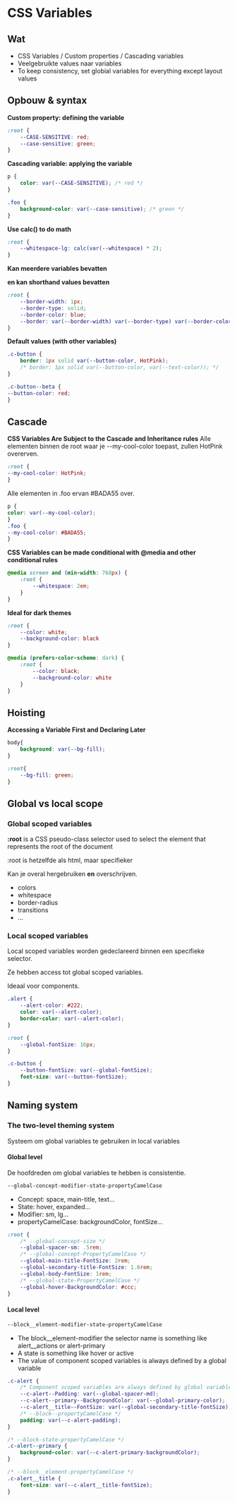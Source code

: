 # CSS Variables
## Wat

 - CSS Variables / Custom properties / Cascading variables
 - Veelgebruikte values naar variables
 - To keep consistency, set globial variables for everything except layout values

## Opbouw & syntax
**Custom property: defining the variable**
```css
:root {
	--CASE-SENSITIVE: red;
	--case-sensitive: green;
}
```

**Cascading variable: applying the variable**
```css
p {
	color: var(--CASE-SENSITIVE); /* red */
}

.foo {
	background-color: var(--case-sensitive); /* green */
}
```

**Use calc() to do math**
```css
:root {
	--whitespace-lg: calc(var(--whitespace) * 2);
}
```

**Kan meerdere variables bevatten**

**en kan shorthand values bevatten**
```css
:root {
	--border-width: 1px;
	--border-type: solid;
	--border-color: blue;
	--border: var(--border-width) var(--border-type) var(--border-color);
}
```

**Default values (with other variables)**
```css
.c-button {
	border: 1px solid var(--button-color, HotPink);
	/* border: 1px solid var(--button-color, var(--text-color)); */
}

.c-button--beta {
--button-color: red;
}
```

## Cascade
**CSS Variables Are Subject to the Cascade and Inheritance rules**
Alle elementen binnen de root waar je --my-cool-color toepast, zullen HotPink overerven.
```css
:root {
--my-cool-color: HotPink;
}
```
Alle elementen in .foo ervan #BADA55 over.
```css
p {
color: var(--my-cool-color);
}
.foo {
--my-cool-color: #BADA55;
}
```
**CSS Variables can be made conditional with @media and other conditional rules**
```css
@media screen and (min-width: 768px) {
	:root {
		--whitespace: 2em;
	}
}
```
**Ideal for dark themes**
```css
:root {
	--color: white;
	--background-color: black
}

@media (prefers-color-scheme: dark) {
	:root {
		--color: black;
		--background-color: white
	}
}
```

## Hoisting
**Accessing a Variable First and Declaring Later**
```css
body{
	background: var(--bg-fill);
}

:root{
	--bg-fill: green;
}
```

## Global vs local scope
### Global scoped variables
**:root** is a CSS pseudo-class selector used to select the element that represents the root of the document

:root is hetzelfde als html, maar specifieker

Kan je overal hergebruiken **en** overschrijven.
 - colors
 - whitespace
 - border-radius
 - transitions
 - ...

### Local scoped variables
Local scoped variables worden gedeclareerd binnen een specifieke selector.

Ze hebben access tot global scoped variables.

Ideaal voor components.

```css
.alert {
	--alert-color: #222;
	color: var(--alert-color);
	border-color: var(--alert-color);
}

:root {
	--global-fontSize: 16px;
}

.c-button {
	--button-fontSize: var(--global-fontSize);
	font-size: var(--button-fontSize);
}
```

## Naming system
### The two-level theming system
Systeem om global variables te gebruiken in local variables

#### Global level
De hoofdreden om global variables te hebben is consistentie.

```css
--global-concept-modifier-state-propertyCamelCase
```
 - Concept: space, main-title, text...
 - State: hover, expanded...
 - Modifier: sm, lg...
 - propertyCamelCase: backgroundColor, fontSize...
 
```css
:root {
	/* --global-concept-size */
	--global-spacer-sm: .5rem;
	/* --global-concept-PropertyCamelCase */
	--global-main-title-FontSize: 2rem;
	--global-secondary-title-FontSize: 1.8rem;
	--global-body-FontSize: 1rem;
	/* --global-state-PropertyCamelCase */
	--global-hover-BackgroundColor: #ccc;
}
```

#### Local level
```css
--block__element-modifier-state-propertyCamelCase
```
 - The block__element-modifier the selector name is something like alert__actions or alert-primary
 - A state is something like hover or active
 - The value of component scoped variables is always defined by a global variable
```css
.c-alert {
	/* Component scoped variables are always defined by global variables */
	--c-alert--Padding: var(--global-spacer-md);
	--c-alert--primary--BackgroundColor: var(--global-primary-color);
	--c-alert__title--FontSize: var(--global-secondary-title-fontSize);
	/* --block--propertyCamelCase */
	padding: var(--c-alert-padding);
}

/* --block-state-propertyCamelCase */
.c-alert--primary {
	background-color: var(--c-alert-primary-backgroundColor);
}

/* --block__element-propertyCamelCase */
.c-alert__title {
	font-size: var(--c-alert__title-fontSize);
}
```
<!--stackedit_data:
eyJoaXN0b3J5IjpbLTIxMzg4NzgxODAsMTUyNDEyMDAzOSw0ND
c3OTg5MzQsLTEwMTgwNjc1NDAsLTEwOTM2MjcwODQsLTUxMTQ2
MjY2Miw3OTI5MTMxMjQsMTI3Mzg1MjAxMywtODk1ODMxMzg2LC
0xNzkxODcxMTMzLDk3MTMwMTgzNSwxNDMzMzAxMDUsNzMwOTk4
MTE2XX0=
-->